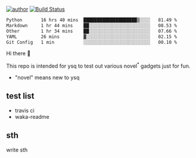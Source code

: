 [![author](https://img.shields.io/badge/author-ysq-green)](https://github.com/Yang-Shiqin)
[![Build Status](https://app.travis-ci.com/Yang-Shiqin/testall.svg?branch=main)](https://app.travis-ci.com/Yang-Shiqin/testall)

<!--START_SECTION:waka-->

```txt
Python       16 hrs 40 mins  ████████████████████▒░░░░   81.49 %
Markdown     1 hr 44 mins    ██░░░░░░░░░░░░░░░░░░░░░░░   08.53 %
Other        1 hr 34 mins    ██░░░░░░░░░░░░░░░░░░░░░░░   07.66 %
YAML         26 mins         ▓░░░░░░░░░░░░░░░░░░░░░░░░   02.15 %
Git Config   1 min           ░░░░░░░░░░░░░░░░░░░░░░░░░   00.10 %
```

<!--END_SECTION:waka-->

Hi there 👋

This repo is intended for ysq to test out various novel<sup>*</sup> gadgets just for fun.

- "novel" means new to ysq

## test list
- travis ci
- waka-readme


## sth
write sth

